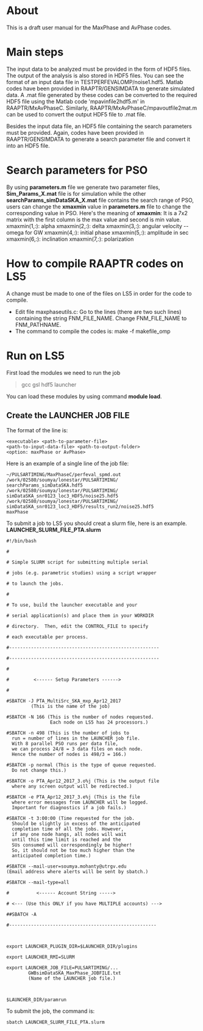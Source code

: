 # About
This is a draft user manual for the MaxPhase and AvPhase codes.

# Main steps
The input data to be analyzed must be provided in the form of HDF5 files. The output of the analysis is also stored in HDF5 files. You can see the format of an input data file in TESTPERFEVALOMP/noise1.hdf5. Matlab codes have been provided in RAAPTR/GENSIMDATA to generate simulated data. A .mat file generated by these codes can be converted to the required HDF5 file using the Matlab code 'mpavinfile2hdf5.m' in RAAPTR/MxAvPhaseC.  Similarly, RAAPTR/MxAvPhaseC/mpavoutfile2mat.m can be used to convert the output HDF5 file to .mat file.

Besides the input data file, an HDF5 file containing the search parameters must be provided. Again, codes have been provided in RAAPTR/GENSIMDATA to generate a search parameter file and convert it into an HDF5 file. 

# Search parameters for PSO
By using **parameters.m** file we generate two parameter files, **Sim_Params_X.mat** file is for simulation while the other **searchParams_simDataSKA_X.mat** file contains the search range of PSO, users can change the **xmaxmin** value in **parameters.m** file to change the corresponding value in PSO.
Here's the meaning of **xmaxmin**:
It is a 7x2 matrix with the first column is the max value and second is min value.
xmaxmin(1,:): alpha
xmaxmin(2,:): delta
xmaxmin(3,:): angular velocity --omega for GW
xmaxmin(4,:): initial phase
xmaxmin(5,:): amplitude in sec
xmaxmin(6,:): inclination
xmaxmin(7,:): polarization

# How to compile RAAPTR codes on LS5 

A change must be made to one of the files on LS5 in order for the code to compile. 

- Edit file maxphaseutils.c: Go to the lines (there are two such lines) containing the string FNM_FILE_NAME. Change FNM_FILE_NAME to FNM_PATHNAME. 
- The command to compile the codes is: make -f makefile_omp 

# Run on LS5

First load the modules we need to run the job

> gcc gsl hdf5 launcher

You can load these modules by using command **module load**.



## Create the LAUNCHER JOB FILE

The format of the line is:

```
<executable> <path-to-parameter-file>
<path-to-input-data-file> <path-to-output-folder>
<option: maxPhase or AvPhase>
```

Here is an example of a single line of the job file:

```
~/PULSARTIMING/MaxPhaseC/perfeval_spmd.out
/work/02580/soumya/lonestar/PULSARTIMING/
searchParams_simDataSKA.hdf5
/work/02580/soumya/lonestar/PULSARTIMING/
simDataSKA_snr0123_loc3_HDF5/noise25.hdf5
/work/02580/soumya/lonestar/PULSARTIMING/
simDataSKA_snr0123_loc3_HDF5/results_run2/noise25.hdf5
maxPhase
```

To submit a job to LS5 you should creat a slurm file, here is an example.
**LAUNCHER_SLURM_FILE_PTA.slurm**

```
#!/bin/bash

#

# Simple SLURM script for submitting multiple serial

# jobs (e.g. parametric studies) using a script wrapper

# to launch the jobs.

#

# To use, build the launcher executable and your

# serial application(s) and place them in your WORKDIR

# directory.  Then, edit the CONTROL_FILE to specify  

# each executable per process.

#-------------------------------------------------------

#-------------------------------------------------------

#  

#         <------ Setup Parameters ------>

#

#SBATCH -J PTA_MultiSrc_SKA_mxp_Apr12_2017
         (This is the name of the job)

#SBATCH -N 166 (This is the number of nodes requested.
                Each node on LS5 has 24 processors.)

#SBATCH -n 498 (This is the number of jobs to
  run = number of lines in the LAUNCHER job file.
  With 8 parallel PSO runs per data file,
  we can process 24/8 = 3 data files on each node.
  Hence the number of nodes is 498/3 = 166.)

#SBATCH -p normal (This is the type of queue requested.
  Do not change this.)

#SBATCH -o PTA_Apr12_2017_3.o%j (This is the output file
  where any screen output will be redirected.)

#SBATCH -e PTA_Apr12_2017_3.e%j (This is the file
  where error messages from LAUNCHER will be logged.
  Important for diagnostics if a job fails.)

#SBATCH -t 3:00:00 (Time requested for the job.
  Should be slightly in excess of the anticipated
  completion time of all the jobs. However,
  if any one node hangs, all nodes will wait
  until this time limit is reached and the
  SUs consumed will correspondingly be higher!
  So, it should not be too much higher than the
  anticipated completion time.)

#SBATCH --mail-user=soumya.mohanty@utrgv.edu
(Email address where alerts will be sent by sbatch.)

#SBATCH --mail-type=all

#          <------ Account String ----->

# <--- (Use this ONLY if you have MULTIPLE accounts) --->

##SBATCH -A

#------------------------------------------------------



export LAUNCHER_PLUGIN_DIR=$LAUNCHER_DIR/plugins

export LAUNCHER_RMI=SLURM

export LAUNCHER_JOB_FILE=PULSARTIMING/...
        GWBsimDataSKA_MaxPhase_JOBFILE.txt
        (Name of the LAUNCHER job file.)



$LAUNCHER_DIR/paramrun
```

To submit the job, the command is:  
```
sbatch LAUNCHER_SLURM_FILE_PTA.slurm  
```
